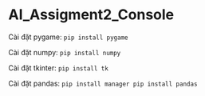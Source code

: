 # AI_Assigment2_Console
Cài đặt pygame: 
	```pip install pygame```

Cài đặt numpy: 
	```pip install numpy```
	
Cài đặt tkinter: 
	```pip install tk```
	
Cài đặt pandas: 
	```pip install manager
	pip install pandas```

